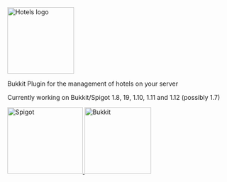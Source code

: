 <img alt="Hotels logo" height="150" width="150" src="https://media-elerium.cursecdn.com/avatars/89/605/636232548207698807.png">

Bukkit Plugin for the management of hotels on your server

Currently working on Bukkit/Spigot 1.8, 19, 1.10, 1.11 and 1.12 (possibly 1.7)
 
 <a href="http://www.spigotmc.org/resources/hotels.2047/">
<img src="https://media-elerium.cursecdn.com/attachments/202/435/spigot.png" alt="Spigot" width="170" height="150" border="0">
</a>  <a href="http://dev.bukkit.org/bukkit-plugins/hotels/">
<img src="https://media-elerium.cursecdn.com/attachments/202/436/bukkit.png" alt="Bukkit" width="150" height="150" border="0">
</a>
